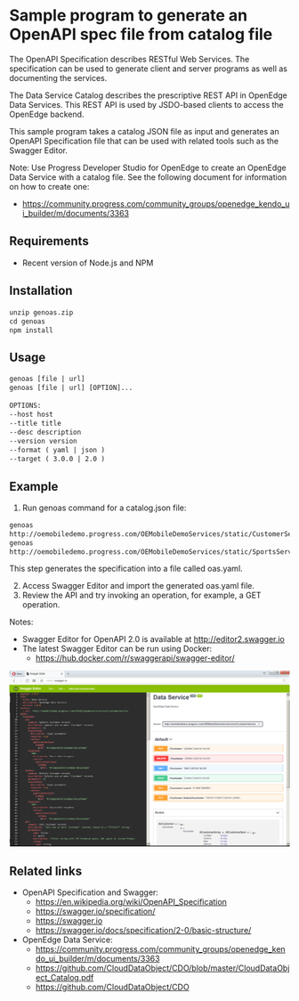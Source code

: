 # Sample program to generate an OpenAPI spec file from catalog file

The OpenAPI Specification describes RESTful Web Services. The specification can be used to generate client and server programs as well as documenting the services.

The Data Service Catalog describes the prescriptive REST API in OpenEdge Data Services. This REST API is used by JSDO-based clients to access the OpenEdge backend.

This sample program takes a catalog JSON file as input and generates an OpenAPI Specification file that can be used with related tools such as the Swagger Editor.

Note: Use Progress Developer Studio for OpenEdge to create an OpenEdge Data Service with a catalog file. See the following document for information on how to create one:
* https://community.progress.com/community_groups/openedge_kendo_ui_builder/m/documents/3363

## Requirements
* Recent version of Node.js and NPM

## Installation

```
unzip genoas.zip
cd genoas
npm install
```
## Usage
```
genoas [file | url]
genoas [file | url] [OPTION]... 

OPTIONS:
--host host
--title title
--desc description
--version version
--format ( yaml | json )
--target ( 3.0.0 | 2.0 )
```

## Example
1. Run genoas command for a catalog.json file:
```
genoas http://oemobiledemo.progress.com/OEMobileDemoServices/static/CustomerService.json
genoas http://oemobiledemo.progress.com/OEMobileDemoServices/static/SportsService.json
```
This step generates the specification into a file called oas.yaml.

2. Access Swagger Editor and import the generated oas.yaml file.
3. Review the API and try invoking an operation, for example, a GET operation.

Notes:
* Swagger Editor for OpenAPI 2.0 is available at http://editor2.swagger.io
* The latest Swagger Editor can be run using Docker:
    * https://hub.docker.com/r/swaggerapi/swagger-editor/

![Swagger Editor](genoas.png "Swagger Editor showing generated spec")

## Related links

* OpenAPI Specification and Swagger:
    - https://en.wikipedia.org/wiki/OpenAPI_Specification
    - https://swagger.io/specification/
    - https://swagger.io
    - https://swagger.io/docs/specification/2-0/basic-structure/    
* OpenEdge Data Service:
    - https://community.progress.com/community_groups/openedge_kendo_ui_builder/m/documents/3363
    - https://github.com/CloudDataObject/CDO/blob/master/CloudDataObject_Catalog.pdf
    - https://github.com/CloudDataObject/CDO

